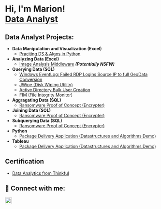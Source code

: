 <h1>Hi, I'm Marion! <br/> <a href="www.linkedin.com/in/marion-casanova-573303193">Data Analyst</a></h1>

<h2> Data Analyst Projects:</h2>

- <b>Data Manipulation and Visualization (Excel)</b>
  - [Praciting DS & Algos in Python](https://github.com/joshmadakor1/Algorithms-Practice)
- <b>Analyzing Data (Excel)</b>
  - [Image Analysis Middleware](https://github.com/joshmadakor1/4chan-Image-Analysis-Middleware-C964) <b><i>(Potentially NSFW)</b></i>
- <b>Querying Data (SQL)</b>
  - [Windows EventLog: Failed RDP Logins Source IP to full GeoData Conversion](https://github.com/joshmadakor1/Sentinel-Lab)
  - [JWipe (Disk Wiping Utility)](https://github.com/joshmadakor1/Jwipe.PowerShell)
  - [Active Directory Bulk User Creation](https://github.com/joshmadakor1/AD_PS)
  - [FIM (File Integrity Monitor)](https://github.com/joshmadakor1/PowerShell-Integrity-FIM)
- <b>Aggragating Data (SQL)</b>
  - [Ransomware Proof of Concept (Encrypter)](https://github.com/joshmadakor1/EncrypterPOC)
- <b>Joining Data (SQL)</b>
  - [Ransomware Proof of Concept (Encrypter)](https://github.com/joshmadakor1/EncrypterPOC)
- <b>Subquerying Data (SQL)</b>
  - [Ransomware Proof of Concept (Encrypter)](https://github.com/joshmadakor1/EncrypterPOC)
- <b>Python</b>
  - [Package Delivery Application (Datastructures and Algorithms Demo)](https://github.com/joshmadakor1/Package-Delivery-Pathfinding-Algorithm)
- <b>Tableau</b>
  - [Package Delivery Application (Datastructures and Algorithms Demo)](https://github.com/joshmadakor1/Package-Delivery-Pathfinding-Algorithm)


<h2>Certification</h2>

- [Data Analytics from Thinkful](https://www.thinkful.com/bootcamp/data-analytics/#introduction)

<h2> 🤳 Connect with me:</h2>

[<img align="left" alt="Marion Casanova | LinkedIn" width="22px" src="https://cdn.jsdelivr.net/npm/simple-icons@v3/icons/linkedin.svg" />][linkedin]

[linkedin]: https://cdn.jsdelivr.net/npm/simple-icons@v3/icons/linkedin.svg
